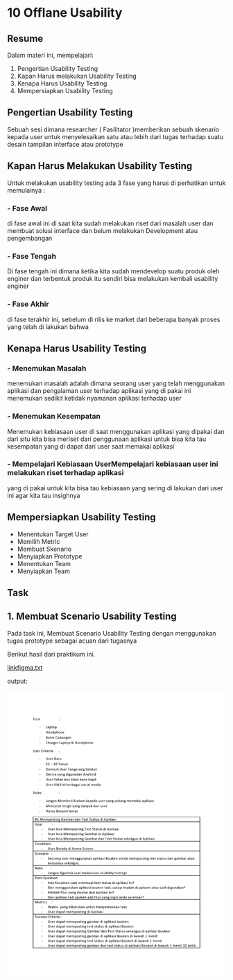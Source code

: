 # 10 Offlane Usability

## Resume
Dalam materi ini, mempelajari:
1. Pengertian Usability Testing
2. Kapan Harus melakukan Usability Testing
3. Kenapa Harus Usability Testing
4. Mempersiapkan Usability Testing

## Pengertian Usability Testing
Sebuah sesi dimana researcher ( Fasilitator )memberikan sebuah skenario kepada user untuk menyelesaikan satu atau lebih dari tugas terhadap suatu desain tampilan interface atau prototype

## Kapan Harus Melakukan Usability Testing
Untuk melakukan usability testing ada 3 fase yang harus di perhatikan untuk memulainya :

### - Fase Awal
di fase awal ini di saat kita sudah melakukan riset dari masalah user
dan membuat solusi interface dan belum melakukan Development atau pengembangan 

### - Fase Tengah
Di fase tengah ini dimana ketika kita sudah mendevelop suatu produk
oleh enginer dan terbentuk produk itu sendiri bisa melakukan kembali 
usability enginer

### - Fase Akhir
di fase terakhir ini, sebelum di rilis ke market dari beberapa banyak
proses yang telah di lakukan bahwa 

## Kenapa Harus Usability Testing
### - Menemukan Masalah
menemukan masalah adalah dimana seorang user yang telah menggunakan
aplikasi dan pengalaman user terhadap aplikasi yang di pakai ini 
menemukan sedikit ketidak nyamanan aplikasi terhadap user

### - Menemukan Kesempatan
Menemukan kebiasaan user di saat menggunakan aplikasi yang dipakai
dan dari situ kita bisa meriset dari penggunaan aplikasi untuk bisa
kita tau kesempatan yang di dapat dari user saat memakai aplikasi

### - Mempelajari Kebiasaan UserMempelajari kebiasaan user ini melakukan riset terhadap aplikasi
yang di pakai untuk kita bisa tau kebiasaan yang sering di lakukan
dari user ini agar kita tau insighnya

## Mempersiapkan Usability Testing
- Menentukan Target User
- Memilih Metric
- Membuat Skenario
- Menyiapkan Prototype
- Menentukan Team
- Menyiapkan Team

## Task
## 1. Membuat Scenario Usability Testing
Pada task ini, Membuat Scenario Usability Testing dengan menggunakan tugas prototype sebagai acuan dari tugasnya

Berikut hasil dari praktikum ini.

[linkfigma.txt](./praktikum/linkfigma.txt)

output:

![ss](./screenshots/ss.jpg)



